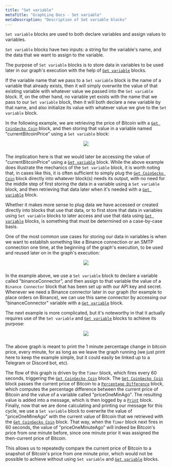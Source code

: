 ```yaml
---
title: "Set variable"
metaTitle: "GraphLinq Docs - Set variable"
metaDescription: "Description of Set variable blocks"
---
```

`Set variable` blocks are used to both declare variables and assign values to variables.<p/>
`Set variable` blocks have two inputs: a string for the variable's name, and the data that we want to assign to the variable.<p/>
The purpose of `Set variable` blocks is to store data in variables to be used later in our graph's execution with the help of <a href="/blockTypes/1-baseVariable/7-getVariable"> `Get variable`</a> blocks.<p/>
If the variable name that we pass to a `Set variable` block is the name of a variable that already exists, then  it will simply overwrite the value of that existing variable  with whatever value we passed into the `Set variable` block. If, on the other hand, no variable yet exists with the name that we pass to our `Set variable` block, then it will both declare a new variable by that name, and also initialize its value with whatever value we give to the `Set variable` block.<p/>
In the following example, we are retrieving the price of Bitcoin with a <a href="/blockTypes/29-coinGecko/1-getCoinGeckoCoin"> `Get CoinGecko Coin`</a> block, and then storing that value in a variable named "currentBitcoinPrice" using a `Set variable` block:<p/>
<center>
<img src="https://i.imgur.com/s8pFecM.png"
     style="margin-bottom:10px;" />
</center>

The implication here is that we would later be accessing the value of "currentBitcoinPrice" using a <a href="/blockTypes/1-baseVariable/7-getVariable"> `Get variable`</a> block.
While the above example does illustrate the mechanics of the `Set variable` block, it is worth noting that, in cases like this, it is often sufficient to simply plug the <a href="/blockTypes/29-coinGecko/1-getCoinGeckoCoin"> `Get CoinGecko Coin`</a> block directly into whatever block(s) needs its output, with no need for the middle step of first storing the data in a variable using a `Set variable` block, and then retrieving that data later when it's needed with a <a href="/blockTypes/1-baseVariable/7-getVariable"> `Get variable`</a> block.<p/>
Whether it makes more sense to plug data we have accessed or created directly into blocks that use that data, or to first store that data in variables using `Set variable` blocks to later access and use that data using <a href="/blockTypes/1-baseVariable/7-getVariable"> `Get variable`</a> blocks, is something that must be determined on a case-by-case basis.<p/>
One of the most common use cases for storing our data in variables is when we want to establish something like a Binance connection or an SMTP connection one time, at the beginning of the graph's execution, to be used and reused later on in the graph's execution:<p/>
<center>
<img src="https://i.imgur.com/c1Ipyyu.png"
     style="margin-bottom:10px;" />
</center>

In the example above, we use a `Set variable` block to declare a variable called "binanceConnector", and then assign to that variable the value of a `Binance Connector` block that has been set up with our API key and secret. Whenever we need a Binance connector later in our graph (for example to place orders on Binance), we can use this same connector by accessing our "binanceConnector" variable with a <a href="/blockTypes/1-baseVariable/7-getVariable"> `Get variable`</a> block.<p/>       

The next example is more complicated, but it's noteworthy in that it actually requires use of the `Set variable` and <a href="/blockTypes/1-baseVariable/7-getVariable"> `Get variable`</a> blocks to achieve its purpose:<p/>
<center>
<img src="https://i.imgur.com/PbJQmhO.png"
     style="margin-bottom:10px;" />
</center>

The above graph is meant to print the 1 minute percentage change in bitcoin price, every minute, for as long as we leave the graph running (we just print here to keep the example simple, but it could easily be linked up to a Telegram or Discord bot, etc).<p/>
The flow of this graph is driven by the `Timer` block, which fires every 60 seconds, triggering the <a href="/blockTypes/29-coinGecko/1-getCoinGeckoCoin"> `Get CoinGecko Coin`</a> block. The <a href="/blockTypes/29-coinGecko/1-getCoinGeckoCoin"> `Get CoinGecko Coin`</a> block passes the current price of Bitcoin to a <a href="/blockTypes/8-math/8-percentageDifference"> `Percentage Difference`</a> block, which computes the percentage difference between the current price of Bitcoin and the value of a variable called "priceOneMinAgo". The resulting value is added into a message, which is then logged by a <a href="/blockTypes/5-log/1-print"> `Print`</a> block. Finally, now that we are done calculating and printing our message for this cycle, we use a `Set variable` block to overwrite the value of "priceOneMineAgo" with the current value of Bitcoin that we retrieved with the <a href="/blockTypes/29-coinGecko/1-getCoinGeckoCoin"> `Get CoinGecko Coin`</a> block. That way, when the `Timer` block next fires in 60 seconds, the value of "priceOneMinuteAgo" will indeed be Bitcoin's price from one minute before, since one minute prior it was assigned the then-current price of Bitcoin. <p/>
This allows us to repeatedly compare the current price of Bitcoin to a snapshot of Bitcoin's price from one minute prior, which would not be possible to achieve without using `Set variable` and <a href="/blockTypes/1-baseVariable/7-getVariable"> `Get variable`</a> blocks. <p/>
